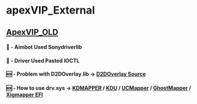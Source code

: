 # apexVIP_External

## [ApexVIP_OLD](https://github.com/hooksteroid/ApexD3D_VIP)

#### 👾 - Aimbot Used Sonydriverlib
#### 👾 - Driver Used Pasted IOCTL
#### 🆘 - Problem with D2DOverlay.lib -> [D2DOverlay Source](https://github.com/coltonon/D2DOverlay)
#### 🆘 - How to use drv.sys -> [KDMAPPER](https://github.com/TheCruZ/kdmapper) / [KDU](https://github.com/hfiref0x/KDU) / [UCMapper](https://github.com/MmMapIoSpace/UCMapper) / [GhostMapper](https://github.com/Oliver-1-1/GhostMapper) / [Xigmapper EFI](https://github.com/xtremegamer1/xigmapper)
